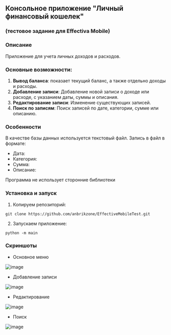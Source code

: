 ## Консольное приложение "Личный финансовый кошелек"
### (тестовое задание для Effectiva Mobile)


### Описание
Приложение для учета личных доходов и расходов.

### Основные возможности:
1. **Вывод баланса**: показает текущий баланс, а также отдельно доходы и расходы.
2. **Добавление записи**: Добавление новой записи о доходе или расходе, с указанием даты, суммы и описания.
3. **Редактирование записи**: Изменение существующих записей.
4. **Поиск по записям**: Поиск записей по дате, категории, сумме или описанию.

### Особенности
В качестве базы данных используется текстовый файл. Запись в файл в формате:
- Дата:
- Категория:
- Сумма:
- Описание:

Программа не использует сторонние библиотеки

### Установка и запуск
1. Копируем репозиторий:
```commandline
git clone https://github.com/anbrikzone/EffectiveMobileTest.git
```
2. Запускаем приложение:
```commandline
python -m main
```

### Скриншоты
+ Основное меню
  
![image](https://github.com/anbrikzone/EffectiveMobileTest/assets/2174324/ad42622a-650d-4c0c-b0ee-58627b3bcac5)

+ Добавление записи
  
![image](https://github.com/anbrikzone/EffectiveMobileTest/assets/2174324/9d9610a8-36ac-4351-91b9-b716749e154d)

+ Редактирование
  
![image](https://github.com/anbrikzone/EffectiveMobileTest/assets/2174324/568f4639-2812-47db-8b4d-bedd11d0a239)

+ Поиск
  
![image](https://github.com/anbrikzone/EffectiveMobileTest/assets/2174324/57ca4110-29f2-48f7-8b13-26f8ce375aa8)



